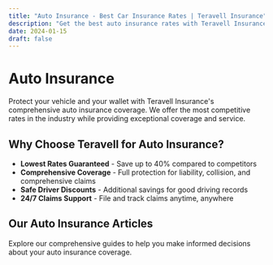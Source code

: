 ```yaml
---
title: "Auto Insurance - Best Car Insurance Rates | Teravell Insurance"
description: "Get the best auto insurance rates with Teravell Insurance. Comprehensive car insurance coverage with discounts for safe drivers, multiple vehicles, and more."
date: 2024-01-15
draft: false
---
```


# Auto Insurance

Protect your vehicle and your wallet with Teravell Insurance's comprehensive auto insurance coverage. We offer the most competitive rates in the industry while providing exceptional coverage and service.

## Why Choose Teravell for Auto Insurance?

- **Lowest Rates Guaranteed** - Save up to 40% compared to competitors
- **Comprehensive Coverage** - Full protection for liability, collision, and comprehensive claims
- **Safe Driver Discounts** - Additional savings for good driving records
- **24/7 Claims Support** - File and track claims anytime, anywhere

## Our Auto Insurance Articles

Explore our comprehensive guides to help you make informed decisions about your auto insurance coverage.